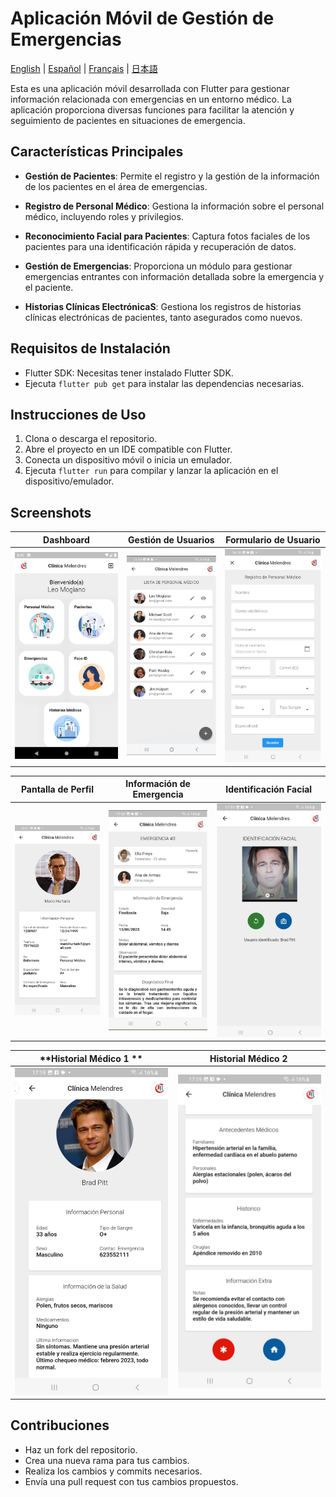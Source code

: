 # Aplicación Móvil de Gestión de Emergencias

[English](./README.md) | [Español](./README.es.md) | [Français](./README.fr.md) | [日本語](./README.jp.md)

Esta es una aplicación móvil desarrollada con Flutter para gestionar información relacionada con emergencias en un entorno médico. La aplicación proporciona diversas funciones para facilitar la atención y seguimiento de pacientes en situaciones de emergencia.

## Características Principales

- **Gestión de Pacientes**: Permite el registro y la gestión de la información de los pacientes en el área de emergencias.

- **Registro de Personal Médico**: Gestiona la información sobre el personal médico, incluyendo roles y privilegios.

- **Reconocimiento Facial para Pacientes**: Captura fotos faciales de los pacientes para una identificación rápida y recuperación de datos.

- **Gestión de Emergencias**: Proporciona un módulo para gestionar emergencias entrantes con información detallada sobre la emergencia y el paciente.

- **Historias Clínicas ElectrónicaS**: Gestiona los registros de historias clínicas electrónicas de pacientes, tanto asegurados como nuevos.

## Requisitos de Instalación

- Flutter SDK: Necesitas tener instalado Flutter SDK.
- Ejecuta `flutter pub get` para instalar las dependencias necesarias.

## Instrucciones de Uso

1. Clona o descarga el repositorio.
2. Abre el proyecto en un IDE compatible con Flutter.
3. Conecta un dispositivo móvil o inicia un emulador.
4. Ejecuta `flutter run` para compilar y lanzar la aplicación en el dispositivo/emulador.

## Screenshots

| **Dashboard** | **Gestión de Usuarios** | **Formulario de Usuario** |
|:-------------------:|:--------------------------:|:----------------:|
| ![Dashboard](./screenshots/s1.png) | ![User Management](./screenshots/s2.png) | ![User Form](./screenshots/s3.png) |

| **Pantalla de Perfil** | **Información de Emergencia** | **Identificación Facial** |
|:-----------------------:|:---------------------------------:|:--------------------------------------:|
| ![Profile Screen](./screenshots/s4.png) | ![Emergency Information](./screenshots/s5.png) | ![Facial Identification](./screenshots/s6.png) |

| **Historial Médico 1 ** | **Historial Médico 2** |
|:-----------------------:|:-----------------------:|
| ![Medic History 1](./screenshots/s7.png) | ![Medic History 2](./screenshots/s8.png) |

## Contribuciones

- Haz un fork del repositorio.
- Crea una nueva rama para tus cambios.
- Realiza los cambios y commits necesarios.
- Envía una pull request con tus cambios propuestos.
